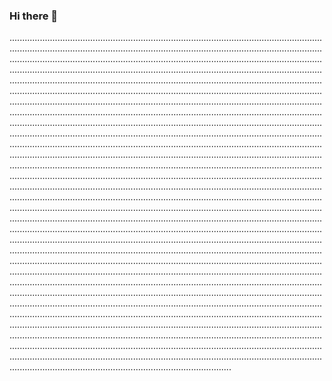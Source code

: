 ### Hi there 👋

............................................................................................................................................................................................................................................................................................................................................................................................................................................................................................................................................................................................................................................................................................................................................................................................................................................................................................................................................................................................................................................................................................................................................................................................................................................................................................................................................................................................................................................................................................................................................................................................................................................................................................................................................................................................................................................................................................................................................................................................................................................................................................................................................................................................................................................................................................................................................................................................................................................................................................................................................................................................................................................................................................................................................................................................................................................................................................................................................................................................................................................................................................................................................................................................................................................................................................................................................................................................................................................................................................................................................................................................................................................................................................................................................................................................................................................................................................................................................................................................................................................................................................